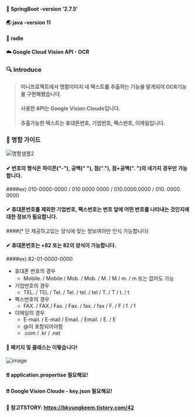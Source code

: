 #### 🍃 SpringBoot -version '2.7.5'
#### 🌏 java -version 11
#### 🐘 radle
#### ☁️ Google Cloud Vision API - OCR

### 🔍 Introduce  
> #### 미니프로젝트에서 명함이미지 내 텍스트를 추출하는 기능을 맡게되어 OCR기능을 구현해봤습니다.
> #### 사용한 API는 Google Vision Cloude입니다.
> #### 추출가능한 텍스트는 휴대폰번호, 기업번호, 팩스번호, 이메일입니다.


### 🔸 명함 가이드
![명함샘플2](https://user-images.githubusercontent.com/58963042/206863101-2fcad11b-4986-4fe5-99eb-c7e6a2ec89c3.png)

#### ✔ 번호의 형식은 하이픈("-"), 공백(" "), 점("."), 점+공백(". ")의 네가지 경우만 가능합니다.
####ex) 010-0000-0000 / 010 0000 0000 / 010.0000.0000 / 010. 0000. 0000
#### ✔ 휴대폰번호를 제외한 기업번호, 팩스번호는 번호 앞에 어떤 번호를 나타내는 것인지에 대한 정보가 필요합니다.
####(* 단 제공하고있는 양식에 맞는 정보여야만 인식 가능합니다)
#### ✔ 휴대폰번호는 +82 또는 82의 양식이 가능합니다.
####ex) 82-01-0000-0000


+ 휴대폰 번호의 경우
  + Mobile. / Mobile / Mob. / Mob. / M. / M / m. / m  또는 없어도 가능
+ 기업번호의 경우
  + TEL. / TEL / Tel. / Tel. / tel. / tel / T. / T / t. / t 
+ 팩스번호의 경우
  + FAX. / FAX / Fax. / Fax. / fax. / fax / F. / F / f. / f
+ 이메일의 경우
  + E-mail. / E-mail / Email. / Email. / E. / E 
  + @이 포함되어야함
  + .com / .kr / .net



####  📃 패키지 및 클래스는 이렇습니다!
![image](https://user-images.githubusercontent.com/58963042/202008826-012cea8e-8200-49b6-90ac-0911850ff5d5.png)
#### ❗❗ application.propertise 필요해요!
#### ❗❗ Google Vision Cloude - key.json 필요해요!

#### 🔖 참고TSTORY: https://bkyungkeem.tistory.com/42


